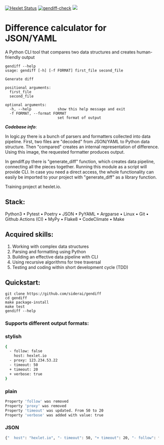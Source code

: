 [![Hexlet Status](https://github.com/siderai/python-project-lvl2/workflows/hexlet-check/badge.svg)](https://github.com/siderai/gendiff/actions/workflows/CI.yml)
[![gendiff-check](https://github.com/siderai/gendiff/actions/workflows/CI.yml/badge.svg)](https://github.com/siderai/gendiff/actions/workflows/CI.yml)
<a href="https://codeclimate.com/github/siderai/gendiff/test_coverage"><img src="https://api.codeclimate.com/v1/badges/7a99cbe3b491ee26aa28/test_coverage" /></a>

# Difference calculator for JSON/YAML

A Python CLI tool that compares two data structures and creates human-friendly output

```
gendiff --help
usage: gendiff [-h] [-f FORMAT] first_file second_file

Generate diff

positional arguments:
  first_file
  second_file

optional arguments:
  -h, --help            show this help message and exit
  -f FORMAT, --format FORMAT
                        set format of output
```

**_Codebase info_**: 

In logic.py there is a bunch of parsers and formatters collected into data pipeline. First, two files are "decoded" from JSON/YAML to Python data structure. Then "compared" creates an internal representation of difference. Using this image, the requested formatter produces output.

In gendiff.py there is "generate_diff" function, which creates data pipeline, connecting all the pieces together. Running this module as a script will provide CLI. In case you need a direct access, the whole functionality can easily be imported to your project with "generate_diff" as a library function. 

Training project at hexlet.io.

## Stack:

Python3
• Pytest
• Poetry
• JSON
• PyYAML
• Argparse
• Linux
• Git
• Github Actions (CI)
• MyPy
• Flake8
• CodeClimate
• Make

## Acquired skills: 
1. Working with complex data structures
2. Parsing and formatting using Python
3. Building an effective data pipeline with CLI
4. Using recursive algorithms for tree traversal
5. Testing and coding within short development cycle (TDD)


## Quickstart:

``` 
git clone https://github.com/siderai/gendiff
cd gendiff
make package-install
make test
gendiff --help
```

### Supports different output formats:
### stylish
``` bash
{
  - follow: false
    host: hexlet.io
  - proxy: 123.234.53.22
  - timeout: 50
  + timeout: 20
  + verbose: true
}
```

### plain
``` bash
Property 'follow' was removed
Property 'proxy' was removed
Property 'timeout' was updated. From 50 to 20
Property 'verbose' was added with value: true
```

### JSON
``` bash
{"  host": "hexlet.io", "- timeout": 50, "+ timeout": 20, "- follow": false, "- proxy": "123.234.53.22", "+ verbose": true}
```
